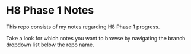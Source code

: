 # H8 Phase 1 Notes

This repo consists of my notes regarding H8 Phase 1 progress.

Take a look for which notes you want to browse by navigating the branch dropdown list below the repo name.